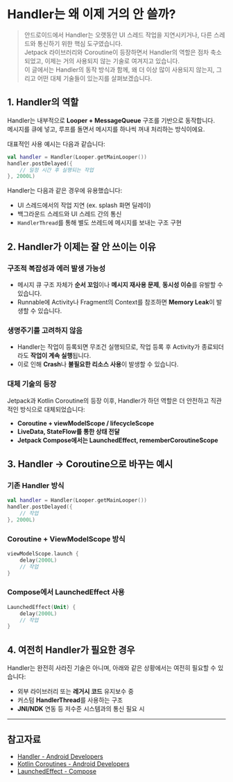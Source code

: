 # Handler는 왜 이제 거의 안 쓸까?

> 안드로이드에서 Handler는 오랫동안 UI 스레드 작업을 지연시키거나, 다른 스레드와 통신하기 위한 핵심 도구였습니다.  
> Jetpack 라이브러리와 Coroutine이 등장하면서 Handler의 역할은 점차 축소되었고, 이제는 거의 사용되지 않는 기술로 여겨지고 있습니다.  
> 이 글에서는 Handler의 동작 방식과 함께, 왜 더 이상 많이 사용되지 않는지, 그리고 어떤 대체 기술들이 있는지를 살펴보겠습니다.  

## 1. Handler의 역할

Handler는 내부적으로 **Looper + MessageQueue** 구조를 기반으로 동작합니다.    
메시지를 큐에 넣고, 루프를 돌면서 메시지를 하나씩 꺼내 처리하는 방식이에요.  

대표적인 사용 예시는 다음과 같습니다:

```kotlin
val handler = Handler(Looper.getMainLooper())
handler.postDelayed({
    // 일정 시간 후 실행되는 작업
}, 2000L)
```

Handler는 다음과 같은 경우에 유용했습니다:

* UI 스레드에서의 작업 지연 (ex. splash 화면 딜레이)
* 백그라운드 스레드와 UI 스레드 간의 통신
* `HandlerThread`를 통해 별도 쓰레드에 메시지를 보내는 구조 구현

## 2. Handler가 이제는 잘 안 쓰이는 이유

### 구조적 복잡성과 에러 발생 가능성

* 메시지 큐 구조 자체가 **순서 꼬임**이나 **메시지 재사용 문제**, **동시성 이슈**를 유발할 수 있습니다.
* Runnable에 Activity나 Fragment의 Context를 참조하면 **Memory Leak**이 발생할 수 있습니다.

### 생명주기를 고려하지 않음

* Handler는 작업이 등록되면 무조건 실행되므로, 작업 등록 후 Activity가 종료되더라도 **작업이 계속 실행**됩니다.
* 이로 인해 **Crash**나 **불필요한 리소스 사용**이 발생할 수 있습니다.

### 대체 기술의 등장

Jetpack과 Kotlin Coroutine의 등장 이후, Handler가 하던 역할은 더 안전하고 직관적인 방식으로 대체되었습니다:

* **Coroutine + viewModelScope / lifecycleScope**
* **LiveData, StateFlow를 통한 상태 전달**
* **Jetpack Compose에서는 LaunchedEffect, rememberCoroutineScope**

## 3. Handler → Coroutine으로 바꾸는 예시

### 기존 Handler 방식

```kotlin
val handler = Handler(Looper.getMainLooper())
handler.postDelayed({
    // 작업
}, 2000L)
```

### Coroutine + ViewModelScope 방식

```kotlin
viewModelScope.launch {
    delay(2000L)
    // 작업
}
```

### Compose에서 LaunchedEffect 사용

```kotlin
LaunchedEffect(Unit) {
    delay(2000L)
    // 작업
}
```

## 4. 여전히 Handler가 필요한 경우

Handler는 완전히 사라진 기술은 아니며, 아래와 같은 상황에서는 여전히 필요할 수 있습니다:

* 외부 라이브러리 또는 **레거시 코드** 유지보수 중
* 커스텀 **HandlerThread**를 사용하는 구조
* **JNI/NDK** 연동 등 저수준 시스템과의 통신 필요 시

---

## 참고자료

* [Handler - Android Developers](https://developer.android.com/reference/android/os/Handler)
* [Kotlin Coroutines - Android Developers](https://developer.android.com/kotlin/coroutines)
* [LaunchedEffect - Compose](https://developer.android.com/jetpack/compose/side-effects#launchedeffect)
